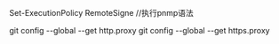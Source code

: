Set-ExecutionPolicy RemoteSigne
//执行pnmp语法

git config --global --get http.proxy
git config --global --get https.proxy